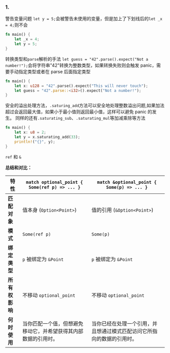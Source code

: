 ### 1.

警告变量问题
`let y = 5;`会被警告未使用的变量，但是加上了下划线后的`let _x = 4;`则不会

```rust
fn main() {
    let _x = 4;
    let y = 5;
}
```

转换类型和`parse`解析的手法
`let guess = "42".parse().expect("Not a number!");`会将字符串"42"转换为整数类型，如果转换失败则会触发 panic，需要手动指定类型或者在 parse 后面指定类型

```rust
fn main() {
    let x: u128 = "42".parse().expect("This will never touch");
    let guess = "42".parse::<i32>().expect("Not a number!");
}
```

安全的溢出处理方法，`.saturing_add`方法可以安全地处理整数溢出问题,如果加法超过会返回最大值，如果小于最小值则返回最小值，这样可以避免 panic 的发生。
同样的还有`.saturating_sub`、`.saturating_mul`等加减乘除等方法

```rust
fn main() {
    let x: u8 = 2;
    let y = x.saturating_add(33);
    println!("{}", y);
}
```





`ref` 和 `&`

**总结和对比：**

| 特性           | `match optional_point { Some(ref p) => ... }`                | `match &optional_point { Some(p) => ... }`                   |
| -------------- | ------------------------------------------------------------ | ------------------------------------------------------------ |
| **匹配对象**   | 值本身 (`Option<Point>`)                                     | 值的引用 (`&Option<Point>`)                                  |
| **模式**       | `Some(ref p)`                                                | `Some(p)`                                                    |
| **绑定类型**   | `p` 被绑定为 `&Point`                                        | `p` 被绑定为 `&Point`                                        |
| **所有权影响** | 不移动 `optional_point`                                      | 不移动 `optional_point`                                      |
| **何时使用**   | 当你匹配一个值，但想避免移动它，并希望获得其内部数据的引用时。 | 当你已经在处理一个引用，并且想通过模式匹配访问它所指向的数据的引用时。 |
